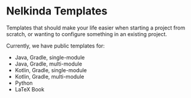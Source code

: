 # Nelkinda Templates
Templates that should make your life easier when starting a project from scratch, or wanting to configure something in an existing project.

Currently, we have public templates for:
- Java, Gradle, single-module
- Java, Gradle, multi-module
- Kotlin, Gradle, single-module
- Kotlin, Gradle, multi-module
- Python
- LaTeX Book
